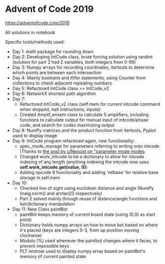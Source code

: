 # Advent of Code 2019
https://adventofcode.com/2019

All solutions in notebook

Specific tools/methods used:
* Day 1: math package for rounding down
* Day 2: Developing IntCode class, brute forcing solution using randint (solution for part 2 had 2 variables, both integers from 0-99)
* Day 3: Numpy arrays for recording coordinates, itertools to determine which points are between each intersection  
* Day 4: Mainly booleans and if/for statements, using Counter from collections to check adjacent repeating numbers
* Day 5: Refactored IntCode class >> IntCode_v2
* Day 6: NetworkX shortest path algorithm
* Day 7: 
  * Refactored IntCode_v2 class (self.mem for current intcode command when stopped, halt instructions, inputs)
  * Created Amplif_ensem class to calculate 5 amplifiers, including functions to calculate output for manual input of intcode/phase code, and search for codes maximizing output
* Day 8: NumPy matrices and the product function from itertools, Pyplot used to display image
* Day 9: IntCode program refactored again, new functionality:
  * spec_mode_manage for parameters referring to writing onto intcode (Thanks to [the post by u/Nexuist on "parameter mode modes](https://www.reddit.com/r/adventofcode/comments/e8aw9j/2019_day_9_part_1_how_to_fix_203_error/)
  * Changed work_intcode to be a dictionary to allow for intcode indexing of any length (anything indexing the intcode now uses **self.work_intcode.get(value, 0)**)
  * Adding opcode 9 functionality and adding 'relbase' for relative base storage in self.mem
* Day 10:
  * Checked line of sight using euclidean distance and angle (NumPy linalg.norm() and arctan2() respectively)
  * Part 2 solved mainly through reuse of distance/angle functions and list/dictionary manipulation
* Day 11: New Class paintBot
  * paintBot keeps memory of current board state (using (0,0) as start point)
  * Dictionary holds numpy arrays on how to move bot based on where it's placed (keys are integers 0-3, from up position moving clockwise)
  * Modulo (%) used whenever the paintbot changes where it faces, to prevent impossible keys
  * PLT imshow used to display numpy array based on paintBot's memory of current painted state
